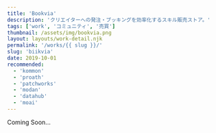 ```yaml
---
title: 'Bookvia'
description: 'クリエイターへの発注・ブッキングを効率化するスキル販売ストア。'
tags: ['work', 'コミュニティ', '売買']
thumbnail: /assets/img/bookvia.png
layout: layouts/work-detail.njk
permalink: '/works/{{ slug }}/'
slug: 'biikvia'
date: 2019-10-01
recommended:
  - 'kommon'
  - 'proath'
  - 'patchworks'
  - 'modan'
  - 'datahub'
  - 'moai'
---
```


Coming Soon...
